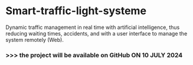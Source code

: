 # Smart-traffic-light-systeme
Dynamic traffic management in real time with artificial intelligence, thus reducing waiting times, accidents, and with a user interface to manage the system remotely (Web).

### >>> the project will be available on GitHub ON 10 JULY 2024
